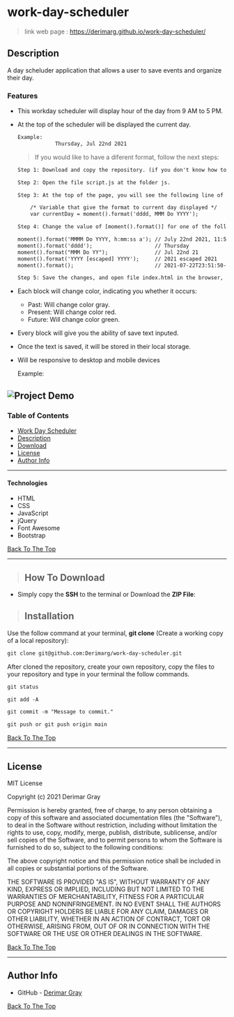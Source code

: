 # work-day-scheduler
>  link web page  : https://derimarg.github.io/work-day-scheduler/

## Description

A day scheluder application that allows a user to save events and organize their day.

### Features

- This workday scheduler will display hour of the day from 9 AM to 5 PM.
- At the top of the scheduler will be displayed the current day.
    ```html
    Example: 
                Thursday, Jul 22nd 2021
    ```

    > If you would like to have a diferent format, follow the next steps:

    ```html
    Step 1: Download and copy the repository. (if you don't know how to do this, check down below the instruction of Download and Instalation).

    Step 2: Open the file script.js at the folder js.

    Step 3: At the top of the page, you will see the following line of code.

        /* Variable that give the format to current day displayed */
        var currentDay = moment().format('dddd, MMM Do YYYY');

    Step 4: Change the value of [moment().format()] for one of the following options.

    moment().format('MMMM Do YYYY, h:mm:ss a'); // July 22nd 2021, 11:50:55 pm
    moment().format('dddd');                    // Thursday
    moment().format("MMM Do YY");               // Jul 22nd 21
    moment().format('YYYY [escaped] YYYY');     // 2021 escaped 2021
    moment().format();                          // 2021-07-22T23:51:50-05:00

    Step 5: Save the changes, and open file index.html in the browser, then refresh, and you will see the formar that you choosed being displayed.
    ```
- Each block will change color, indicating you whether it occurs:
    - Past: Will change color gray.
    - Present: Will change color red.
    - Future: Will change color green.

- Every block will give you the ability of save text inputed.
- Once the text is saved, it will be stored in their local storage.
- Will be responsive to desktop and mobile devices

    Example:

![Project Demo](./resources/images/demo.gif)
---

### Table of Contents

- [Work Day Scheduler](#work-day-scheduler)
- [Description](#description)
- [Download](#how-to-download)
- [License](#license)
- [Author Info](#author-info)

---

#### Technologies
- HTML
- CSS
- JavaScript
- jQuery
- Font Awesome
- Bootstrap

[Back To The Top](#work-day-scheduler)

---

>## How To Download

- Simply copy the **SSH** to the terminal or Download the **ZIP File**:

>## Installation

 Use the follow command at your terminal, **git clone** (Create a working copy of a local repository):

```html
git clone git@github.com:Derimarg/work-day-scheduler.git
```

After cloned the repository, create your own repository, copy the files to your repository and type in your terminal the follow commands. 

```html
git status

git add -A

git commit -m "Message to commit."

git push or git push origin main
```

[Back To The Top](#work-day-scheduler)

---

## License

MIT License

Copyright (c) 2021 Derimar Gray

Permission is hereby granted, free of charge, to any person obtaining a copy
of this software and associated documentation files (the "Software"), to deal
in the Software without restriction, including without limitation the rights
to use, copy, modify, merge, publish, distribute, sublicense, and/or sell
copies of the Software, and to permit persons to whom the Software is
furnished to do so, subject to the following conditions:

The above copyright notice and this permission notice shall be included in all
copies or substantial portions of the Software.

THE SOFTWARE IS PROVIDED "AS IS", WITHOUT WARRANTY OF ANY KIND, EXPRESS OR
IMPLIED, INCLUDING BUT NOT LIMITED TO THE WARRANTIES OF MERCHANTABILITY,
FITNESS FOR A PARTICULAR PURPOSE AND NONINFRINGEMENT. IN NO EVENT SHALL THE
AUTHORS OR COPYRIGHT HOLDERS BE LIABLE FOR ANY CLAIM, DAMAGES OR OTHER
LIABILITY, WHETHER IN AN ACTION OF CONTRACT, TORT OR OTHERWISE, ARISING FROM,
OUT OF OR IN CONNECTION WITH THE SOFTWARE OR THE USE OR OTHER DEALINGS IN THE
SOFTWARE.

[Back To The Top](#work-day-scheduler)

---

## Author Info

- GitHub - [Derimar Gray](https://github.com/Derimarg)

[Back To The Top](#work-day-scheduler)
